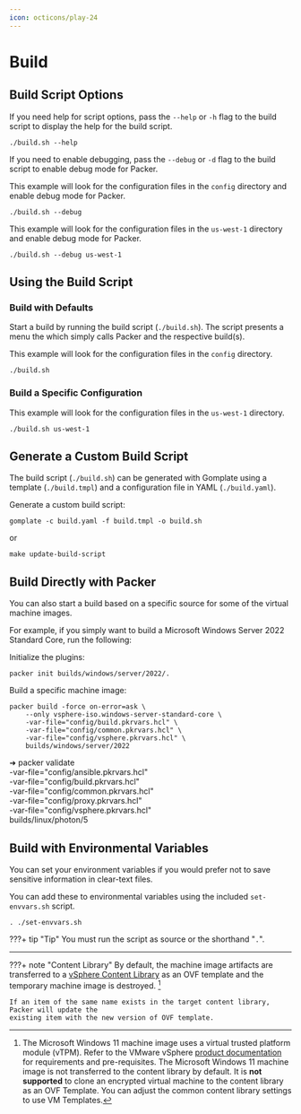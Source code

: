 ```yaml
---
icon: octicons/play-24
---
```


# Build

## Build Script Options

If you need help for script options, pass the `--help` or `-h` flag to the build script to display
the help for the build script.

```shell
./build.sh --help
```

If you need to enable debugging, pass the `--debug` or `-d` flag to the build script to enable debug
mode for Packer.

This example will look for the configuration files in the `config` directory and enable debug mode
for Packer.

```shell
./build.sh --debug
```

This example will look for the configuration files in the `us-west-1` directory and enable debug
mode for Packer.

```shell
./build.sh --debug us-west-1
```

## Using the Build Script

### Build with Defaults

Start a build by running the build script (`./build.sh`). The script presents a menu the which
simply calls Packer and the respective build(s).

This example will look for the configuration files in the `config` directory.

```shell
./build.sh
```

### Build a Specific Configuration

This example will look for the configuration files in the `us-west-1` directory.

```shell
./build.sh us-west-1
```

## Generate a Custom Build Script

The build script (`./build.sh`) can be generated with Gomplate using a template (`./build.tmpl`) and
a configuration file in YAML (`./build.yaml`).

Generate a custom build script:

```shell
gomplate -c build.yaml -f build.tmpl -o build.sh
```

or

```shell
make update-build-script
```

## Build Directly with Packer

You can also start a build based on a specific source for some of the virtual machine images.

For example, if you simply want to build a Microsoft Windows Server 2022 Standard Core, run the
following:

Initialize the plugins:

```shell
packer init builds/windows/server/2022/.
```

Build a specific machine image:

```shell
packer build -force on-error=ask \
    --only vsphere-iso.windows-server-standard-core \
    -var-file="config/build.pkrvars.hcl" \
    -var-file="config/common.pkrvars.hcl" \
    -var-file="config/vsphere.pkrvars.hcl" \
    builds/windows/server/2022
```

➜ packer validate \
-var-file="config/ansible.pkrvars.hcl" \
-var-file="config/build.pkrvars.hcl" \
-var-file="config/common.pkrvars.hcl" \
-var-file="config/proxy.pkrvars.hcl" \
-var-file="config/vsphere.pkrvars.hcl" \
builds/linux/photon/5

## Build with Environmental Variables

You can set your environment variables if you would prefer not to save sensitive information in
clear-text files.

You can add these to environmental variables using the included `set-envvars.sh` script.

```shell
. ./set-envvars.sh
```

???+ tip "Tip"
    You must run the script as source or the shorthand "`.`".

---

???+ note "Content Library" By default, the machine image artifacts are transferred to a [vSphere Content Library][vsphere-content-library]
as an OVF template and the temporary machine image is destroyed. [^1]

    If an item of the same name exists in the target content library, Packer will update the
    existing item with the new version of OVF template.

[^1]: The Microsoft Windows 11 machine image uses a virtual trusted platform module (vTPM). Refer to
the VMware vSphere [product documentation][vsphere-tpm] for requirements and pre-requisites. The
Microsoft Windows 11 machine image is not transferred to the content library by default. It is **not
supported** to clone an encrypted virtual machine to the content library as an OVF Template. You can
adjust the common content library settings to use VM Templates.

[//]: Links
[vsphere-content-library]: https://docs.vmware.com/en/VMware-vSphere/7.0/com.vmware.vsphere.vm_admin.doc/GUID-254B2CE8-20A8-43F0-90E8-3F6776C2C896.html
[vsphere-tpm]: https://docs.vmware.com/en/VMware-vSphere/7.0/com.vmware.vsphere.vm_admin.doc/GUID-4DBF65A4-4BA0-4667-9725-AE9F047DE00A.html
